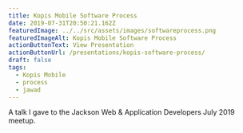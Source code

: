 ```yaml
---
title: Kopis Mobile Software Process
date: 2019-07-31T20:50:21.162Z
featuredImage: ../../src/assets/images/softwareprocess.png
featuredImageAlt: Kopis Mobile Software Process
actionButtonText: View Presentation
actionButtonUrl: /presentations/kopis-software-process/
draft: false
tags:
  - Kopis Mobile
  - process
  - jawad
---
```


A talk I gave to the Jackson Web & Application Developers July 2019 meetup.
